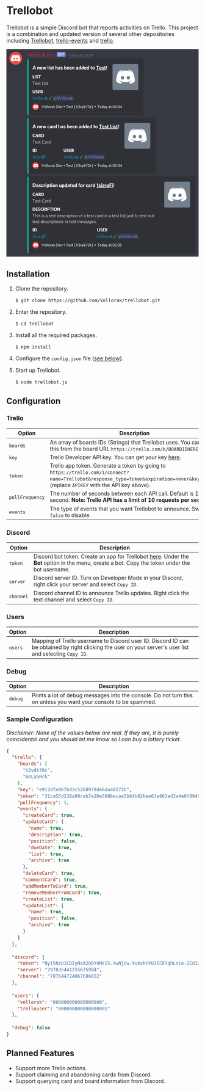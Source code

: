 # Trellobot

Trellobot is a simple Discord bot that reports activities on Trello. This project is a combination and updated version of several other depositories including [Trellobot](https://github.com/Angush/trellobot/blob/master/readme.md), [trello-events](https://github.com/atuttle/node-trello-events) and [trello](https://github.com/norberteder/trello).

![Screenshot of Trellobot Announcements](https://raw.githubusercontent.com/Vollorak/trellobot/master/screenshot.png)

## Installation
1. Clone the repository.
    ```
    $ git clone https://github.com/Vollorak/trellobot.git
    ```
1. Enter the repository.
    ```
    $ cd trellobot
    ```
1. Install all the required packages.
    ```
    $ npm install
    ```
1. Configure the `config.json` file ([see below](#Configuration)).

1. Start up Trellobot.
    ```
    $ node trellobot.js
    ```

## Configuration
### Trello

Option             | Description
------------------ | -----------
`boards`           | An array of boards IDs (Strings) that Trellobot uses. You can get this from the board URL `https://trello.com/b/BOARDIDHERE/name`.
`key`              | Trello Developer API key. You can get your key [here](https://trello.com/app-key).
`token`            | Trello app token. Generate a token by going to  `https://trello.com/1/connect?name=Trellobot&response_type=token&expiration=never&key=APIKEY` (replace `APIKEY` with the API key above).
`pollFrequency`    | The number of seconds between each API call. Default is 1 second. **Note: Trello API has a limit of 10 requests per second.**
`events`           | The type of events that you want Trellobot to announce. Switch to `false` to disable.

### Discord

Option             | Description
------------------ | -----------
`token`            | Discord bot token. Create an app for Trellobot [here](https://discord.com/developers). Under the **Bot** option in the menu, create a bot. Copy the token under the bot username.
`server`           | Discord server ID. Turn on Developer Mode in your Discord, right click your server and select `Copy ID`.
`channel`          | Discord channel ID to announce Trello updates. Right click the text channel and select `Copy ID`.

### Users

Option             | Description
------------------ | -----------
`users`            | Mapping of Trello username to Discord user ID. Discord ID can be obtained by right clicking the user on your server's user list and selecting `Copy ID`.

### Debug

Option             | Description
------------------ | -----------
`debug`            | Prints a lot of debug messages into the console. Do not turn this on unless you want your console to be spammed.

### Sample Configuration

_Disclaimer: None of the values below are real. If they are, it is purely coincidental and you should let me know so I can buy a lottery ticket._

```json
{
  "trello": {
    "boards": [
      "X3vdk70c",
      "mOLa5Rck"
    ],
    "key": "e912dfe967bd3c5268978de6daa0172b",
    "token": "31ca55d238a99ceb7e20e5086ecae5b64b82bee63e863ed3a4e0f89492c6fb80",
    "pollFrequency": 1,
    "events": {
      "createCard": true,
      "updateCard": {
        "name": true,
        "description": true,
        "position": false,
        "dueDate": true,
        "list": true,
        "archive": true
      },
      "deleteCard": true,
      "commentCard": true,
      "addMemberToCard": true,
      "removeMemberFromCard": true,
      "createList": true,
      "updateList": {
        "name": true,
        "position": false,
        "archive": true
      }
    }
  },

  "discord": {
    "token": "NyI5NzU1CDIyNzA2ODY4MzI5.XwNjUw.9vbshHVU15CKYqhLsie-ZEdIwK0",
    "server": "297835441255675904",
    "channel": "787644724067696652"
  },

  "users": {
    "vollorak": "000000000000000000",
    "trellouser": "000000000000000001"
  },

  "debug": false
}
```

## Planned Features

- Support more Trello actions.
- Support claiming and abandoning cards from Discord.
- Support querying card and board information from Discord.